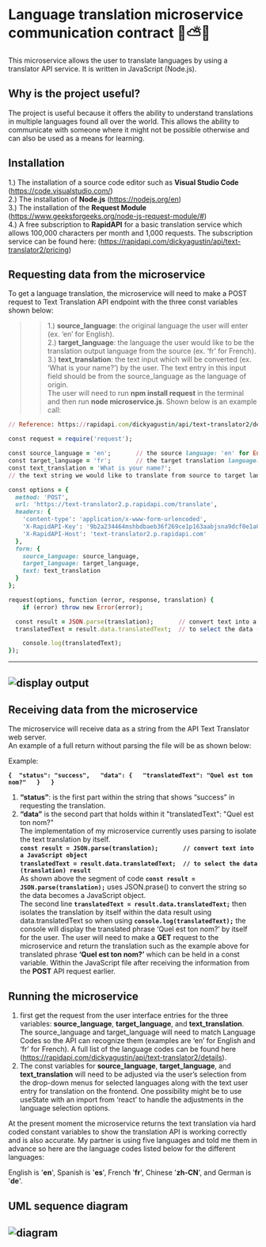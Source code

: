 # Language translation microservice communication contract 🌺⛅🦙

This microservice allows the user to translate languages by using a translator API service. It is written in JavaScript (Node.js).

## Why is the project useful?

The project is useful because it offers the ability to understand translations in multiple languages found all over the world. This allows the ability to communicate with someone where it might not be possible otherwise and can also be used as a means for learning.

## Installation

1.) The installation of a source code editor such as **Visual Studio Code** (https://code.visualstudio.com/)  
2.) The installation of **Node.js** (https://nodejs.org/en)  
3.) The installation of the **Request Module** (https://www.geeksforgeeks.org/node-js-request-module/#)  
4.) A free subscription to **RapidAPI** for a basic translation service which allows 100,000 characters per month and 1,000 requests. The subscription service can be found here: (https://rapidapi.com/dickyagustin/api/text-translator2/pricing)

## Requesting data from the microservice

To get a language translation, the microservice will need to make a POST request to Text Translation API endpoint with the three const variables shown below:    
>>1.)	**source_language**: the original language the user will enter (ex. ‘en’ for English).  
>>2.)	**target_language**: the language the user would like to be the translation output language from the source (ex. ‘fr’ for French).  
>>3.)	**text_translation**: the text input which will be converted (ex. ‘What is your name?’) by the user. The text entry in this input field should be from the     source_language as the language of origin.  
The user will need to run **npm install request** in the terminal and then run **node microservice.js**. Shown below is an example call:

```ruby
// Reference: https://rapidapi.com/dickyagustin/api/text-translator2/details

const request = require('request');

const source_language = 'en';       // the source language: 'en' for English
const target_language = 'fr';       // the target translation language: 'fr' for French
const text_translation = 'What is your name?';    
// the text string we would like to translate from source to target language

const options = {
  method: 'POST',
  url: 'https://text-translator2.p.rapidapi.com/translate',
  headers: {
    'content-type': 'application/x-www-form-urlencoded',
    'X-RapidAPI-Key': '9b2a234464mshbdbaeb36f269ce1p163aabjsna9dcf0e1a0a3',
    'X-RapidAPI-Host': 'text-translator2.p.rapidapi.com'
  },
  form: {
    source_language: source_language,
    target_language: target_language,
    text: text_translation
  }
};

request(options, function (error, response, translation) {
	if (error) throw new Error(error);

  const result = JSON.parse(translation);       // convert text into a JavaScript object
  translatedText = result.data.translatedText;  // to select the data (translation) result

	console.log(translatedText);
});
```
---

![display output](https://user-images.githubusercontent.com/91235854/236703295-9cd4fc82-bfb5-411e-8280-256914e0d22e.png)
---

## Receiving data from the microservice

The microservice will receive data as a string from the API Text Translator web server.  
An example of a full return without parsing the file will be as shown below:  

Example:  

**`{ 
    "status": "success",  
    "data": {  
        "translatedText": "Quel est ton nom?"  
    }  
}  `**
1.	**“status”**: is the first part within the string that shows “success” in requesting the translation.  
2.	**“data”** is the second part that holds within it "translatedText": "Quel est ton nom?"  
The implementation of my microservice currently uses parsing to isolate the text translation by itself.  
**`const result = JSON.parse(translation);       // convert text into a JavaScript object`**  
**`translatedText = result.data.translatedText;  // to select the data (translation) result`**  
As shown above the segment of code **`const result = JSON.parse(translation);`** uses JSON.prase() to convert the string so the data becomes a JavaScript object.  
The second line **`translatedText = result.data.translatedText;`**  then isolates the translation by itself within the data result using data.translatedText so when using **`console.log(translatedText);`** the console will display the translated phrase ‘Quel est ton nom?’ by itself for the user.
The user will need to make a **GET** request to the microservice and return the translation such as the example above for translated phrase **‘Quel est ton nom?’** which can be held in a const variable. Within the JavaScript file after receiving the information from the **POST** API request earlier. 

## Running the microservice

1. first get the request from the user interface entries for the three variables: **source_language**, **target_language**, and **text_translation**.   The source_language and target_language will need to match Language Codes so the API can recognize them (examples are ‘en’ for English and ‘fr’ for French). A full list of the language codes can be found here (https://rapidapi.com/dickyagustin/api/text-translator2/details).
2. The const variables for **source_language**, **target_language**, and **text_translation** will need to be adjusted via the user’s selection from the drop-down menus for selected languages along with the text user entry for translation on the frontend. One possibility might be to use useState with an import from ‘react’ to handle the adjustments in the language selection options. 

At the present moment the microservice returns the text translation via hard coded constant variables to show the translation API is working correctly and is also accurate. My partner is using five languages and told me them in advance so here are the language codes listed below for the different languages:

English is '**en**', Spanish is '**es**', French '**fr**', Chinese '**zh-CN**', and German is '**de**'.

## UML sequence diagram

![diagram](https://user-images.githubusercontent.com/91235854/236703949-4cce281a-6cb9-4c8d-a842-87d4d02b37c0.png)
---










